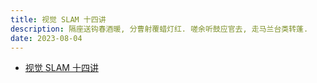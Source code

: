 ```yaml
---
title: 视觉 SLAM 十四讲
description: 隔座送钩春酒暖, 分曹射覆蜡灯红. 嗟余听鼓应官去, 走马兰台类转蓬.
date: 2023-08-04
---
```


- [视觉 SLAM 十四讲](https://book.douban.com/subject/27028215/)
